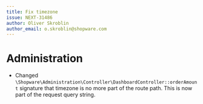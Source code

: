 ```yaml
---
title: Fix timezone
issue: NEXT-31486
author: Oliver Skroblin
author_email: o.skroblin@shopware.com
---
```


# Administration
* Changed `\Shopware\Administration\Controller\DashboardController::orderAmount` signature that timezone is no more part of the route path. This is now part of the request query string.    
